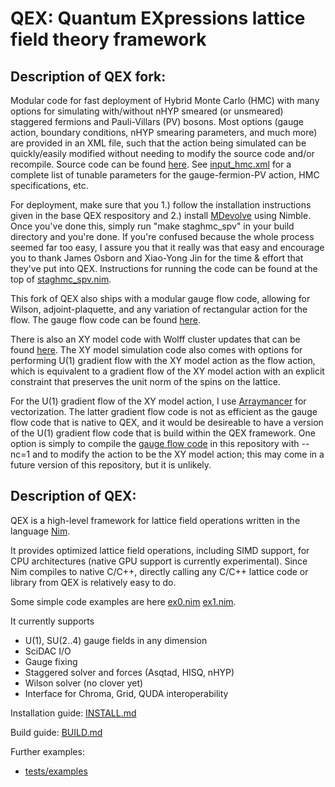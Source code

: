 # QEX: Quantum EXpressions lattice field theory framework

## Description of QEX fork:
Modular code for fast deployment of Hybrid Monte Carlo (HMC) with many options for simulating with/without nHYP smeared (or unsmeared) staggered fermions and Pauli-Villars (PV) bosons. Most options (gauge action, boundary conditions, nHYP smearing parameters, and much more) are provided in an XML file, such that the action being simulated can be quickly/easily modified without needing to modify the source code and/or recompile. Source code can be found [here](https://github.com/ctpeterson/qex/tree/devel/src/stagg_pv_hmc). See [input_hmc.xml](https://github.com/ctpeterson/qex_staghmc/blob/devel/src/stagg_pv_hmc/input_hmc.xml) for a complete list of tunable parameters for the gauge-fermion-PV action, HMC specifications, etc. 

For deployment, make sure that you 1.) follow the installation instructions given in the base QEX respository and 2.) install [MDevolve](https://github.com/jxy/MDevolve) using Nimble. Once you've done this, simply run "make staghmc_spv" in your build directory and you're done. If you're confused because the whole process seemed far too easy, I assure you that it really was that easy and encourage you to thank James Osborn and Xiao-Yong Jin for the time & effort that they've put into QEX. Instructions for running the code can be found at the top of [staghmc_spv.nim](https://github.com/ctpeterson/qex_staghmc/blob/devel/src/stagg_pv_hmc/staghmc_spv.nim).

This fork of QEX also ships with a modular gauge flow code, allowing for Wilson, adjoint-plaquette, and any variation of rectangular action for the flow. The gauge flow code can be found [here](https://github.com/ctpeterson/qex/tree/devel/src/flow).

There is also an XY model code with Wolff cluster updates that can be found [here](https://github.com/ctpeterson/qex/tree/devel/src/xy_cluster_mc). The XY model simulation code also comes with options for performing U(1) gradient flow with the XY model action as the flow action, which is equivalent to a gradient flow of the XY model action with an explicit constraint that preserves the unit norm of the spins on the lattice. 

For the U(1) gradient flow of the XY model action, I use [Arraymancer](https://mratsim.github.io/Arraymancer/index.html) for vectorization. The latter gradient flow code is not as efficient as the gauge flow code that is native to QEX, and it would be desireable to have a version of the U(1) gradient flow code that is build within the QEX framework. One option is simply to compile the [gauge flow code](https://github.com/ctpeterson/qex/tree/devel/src/flow) in this repository with --nc=1 and to modify the action to be the XY model action; this may come in a future version of this repository, but it is unlikely.

## Description of QEX:
QEX is a high-level framework for lattice field operations
written in the language [Nim](https://nim-lang.org).

It provides optimized lattice field operations, including SIMD support,
for CPU architectures (native GPU support is currently experimental).
Since Nim compiles to native C/C++, directly calling any C/C++ lattice
code or library from QEX is relatively easy to do.

Some simple code examples are here
 [ex0.nim](src/examples/ex0.nim)
 [ex1.nim](src/examples/ex1.nim).

It currently supports
- U(1), SU(2..4) gauge fields in any dimension
- SciDAC I/O
- Gauge fixing
- Staggered solver and forces (Asqtad, HISQ, nHYP)
- Wilson solver (no clover yet)
- Interface for Chroma, Grid, QUDA interoperability

Installation guide: [INSTALL.md](INSTALL.md)

Build guide: [BUILD.md](BUILD.md)

Further examples:
- [tests/examples](tests/examples)
